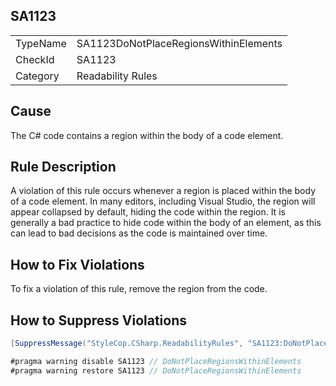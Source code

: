 ﻿## SA1123

<table>
<tr>
  <td>TypeName</td>
  <td>SA1123DoNotPlaceRegionsWithinElements</td>
</tr>
<tr>
  <td>CheckId</td>
  <td>SA1123</td>
</tr>
<tr>
  <td>Category</td>
  <td>Readability Rules</td>
</tr>
</table>

## Cause

The C# code contains a region within the body of a code element.

## Rule Description

A violation of this rule occurs whenever a region is placed within the body of a code element. In many editors, including Visual Studio, the region will appear collapsed by default, hiding the code within the region. It is generally a bad practice to hide code within the body of an element, as this can lead to bad decisions as the code is maintained over time.

## How to Fix Violations

To fix a violation of this rule, remove the region from the code.

## How to Suppress Violations

```csharp
[SuppressMessage("StyleCop.CSharp.ReadabilityRules", "SA1123:DoNotPlaceRegionsWithinElements", Justification = "Reviewed.")]
```

```csharp
#pragma warning disable SA1123 // DoNotPlaceRegionsWithinElements
#pragma warning restore SA1123 // DoNotPlaceRegionsWithinElements
```

